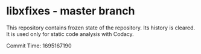 # libxfixes - master branch

This repository contains frozen state of the repository.
Its history is cleared. It is used only for static code
analysis with Codacy.

Commit Time: 1695167190